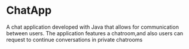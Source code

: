 # ChatApp
A chat application developed with Java that allows for communication between users. 
The application features a chatroom,and also users can request to continue conversations in private chatrooms
